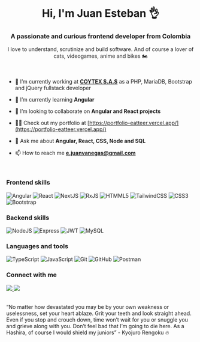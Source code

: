 <h1 align="center">Hi, I'm Juan Esteban 👌</h1>
<h3 align="center">A passionate and curious frontend developer from Colombia</h3>
<p align="center">I love to understand, scrutinize and build software. And of course a lover of cats, videogames, anime and bikes 🏍</p>
<br>

- 🔭 I’m currently working at [**COYTEX S.A.S**](https://www.coytex.com.co/) as a PHP, MariaDB, Bootstrap and jQuery fullstack developer

- 🌱 I’m currently learning **Angular**

- 👯 I’m looking to collaborate on **Angular and React projects**

- 👨‍💻 Check out my portfolio at [https://portfolio-eatteer.vercel.app/](https://portfolio-eatteer.vercel.app/)

- 💬 Ask me about **Angular, React, CSS, Node and SQL**

- 📫 How to reach me **e.juanvanegas@gmail.com**

<br>
<h3 align="left">Frontend skills</h3>

![Angular](https://img.shields.io/badge/Angular-DD0031?style=for-the-badge&logo=Angular)
![React](https://img.shields.io/badge/react-263238?style=for-the-badge&logo=React)
![NextJS](https://img.shields.io/badge/Next.js-000000?style=for-the-badge&logo=Next.js)
![RxJS](https://img.shields.io/badge/RxJS-B7178C?style=for-the-badge&logo=ReactiveX)
![HTMML5](https://img.shields.io/badge/HTML5-E34F26?style=for-the-badge&logo=HTML5&logoColor=fff)
![TailwindCSS](https://img.shields.io/badge/tailwindcss-%2338B2AC.svg?style=for-the-badge&logo=tailwind-css&logoColor=white)
![CSS3](https://img.shields.io/badge/CSS3-1572B6?style=for-the-badge&logo=CSS3)
![Bootstrap](https://img.shields.io/badge/Bootstrap-7952B3?style=for-the-badge&logo=Bootstrap&logoColor=fff)

<h3 align="left">Backend skills</h3>

![NodeJS](https://img.shields.io/badge/Node.js-339933?style=for-the-badge&logo=Node.js&logoColor=fff)
![Express](https://img.shields.io/badge/Express-000000?style=for-the-badge&logo=Express)
![JWT](https://img.shields.io/badge/JWT-000000?style=for-the-badge&logo=JSON%20Web%20Tokens)
![MySQL](https://img.shields.io/badge/MySQL-4479A1?style=for-the-badge&logo=MySQL&logoColor=fff)

<h3 align="left">Languages and tools</h3>

![TypeScript](https://img.shields.io/badge/TypeScript-3178C6?style=for-the-badge&logo=TypeScript&logoColor=fff)
![JavaScript](https://img.shields.io/badge/JavaScript-000?style=for-the-badge&logo=JavaScript&logoColor=F7DF1E)
![Git](https://img.shields.io/badge/Git-F05032?style=for-the-badge&logo=Git&logoColor=fff)
![GitHub](https://img.shields.io/badge/GitHub-181717?style=for-the-badge&logo=GitHub&logoColor=fff)
![Postman](https://img.shields.io/badge/Postman-FF6C37?style=for-the-badge&logo=Postman&logoColor=fff)

<h3 align="left">Connect with me</h3>

<div align="left">
  <a href="https://www.linkedin.com/in/ejuanvanegas/" target="_blank">
  <img src="https://img.shields.io/badge/LinkedIn-0A66C2?style=for-the-badge&logo=LinkedIn&logoColor=fff" />
  </a>
  <a href="mailto:e.juanvanegas@gmail.com" target="_blank">
  <img src="https://img.shields.io/badge/Gmail-EA4335?style=for-the-badge&logo=Gmail&logoColor=fff" />
  </a>
</div>

<br>
<p><q>No matter how devastated you may be by your own weakness or uselessness, set your heart ablaze. Grit your teeth and look straight ahead. Even if you stop and crouch down, time won’t wait for you or snuggle you and grieve along with you. Don’t feel bad that I’m going to die here. As a Hashira, of course I would shield my juniors</q> - Kyojuro Rengoku 🔥</p>
